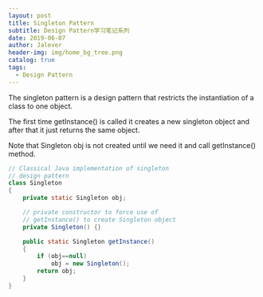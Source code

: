 ```yaml
---
layout: post
title: Singleton Pattern
subtitle: Design Pattern学习笔记系列
date: 2019-06-07
author: Jalever
header-img: img/home_bg_tree.png
catalog: true
tags:
  - Design Pattern
---
```

The singleton pattern is a design pattern that restricts the instantiation of a class to one object.

The first time getInstance() is called it creates a new singleton object and after that it just returns the same object.

Note that Singleton obj is not created until we need it and call getInstance() method.

```java
// Classical Java implementation of singleton  
// design pattern
class Singleton
{
    private static Singleton obj;

    // private constructor to force use of
    // getInstance() to create Singleton object
    private Singleton() {}

    public static Singleton getInstance()
    {
        if (obj==null)
            obj = new Singleton();
        return obj;
    }
}
```
